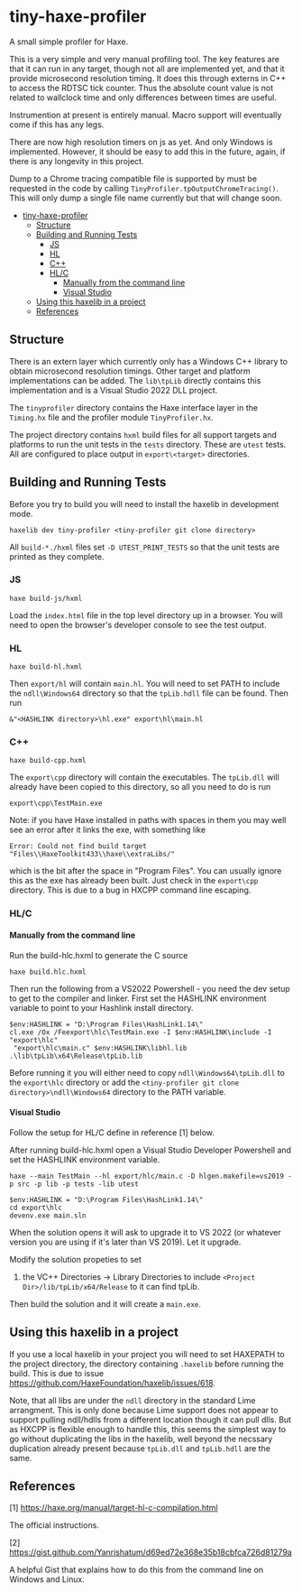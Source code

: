 # tiny-haxe-profiler
A small simple profiler for Haxe.

This is a very simple and very manual profiling tool. The key features are that
it can run in any target, though not all are implemented yet, and that it
provide microsecond resolution timing. It does this through externs in C++ to
access the RDTSC tick counter. Thus the absolute count value is not related to
wallclock time and only differences between times are useful.

Instrumention at present is entirely manual. Macro support will eventually come
if this has any legs.

There are now high resolution timers on js as yet. And only Windows is
implemented. However, it should be easy to add this in the future,
again, if there is any longevity in this project.

Dump to a Chrome tracing compatible file is supported by must be requested in
the code by calling `TinyProfiler.tpOutputChromeTracing()`. This will only dump
a single file name currently but that will change soon.

- [tiny-haxe-profiler](#tiny-haxe-profiler)
  - [Structure](#structure)
  - [Building and Running Tests](#building-and-running-tests)
    - [JS](#js)
    - [HL](#hl)
    - [C++](#c)
    - [HL/C](#hlc)
      - [Manually from the command line](#manually-from-the-command-line)
      - [Visual Studio](#visual-studio)
  - [Using this haxelib in a project](#using-this-haxelib-in-a-project)
  - [References](#references)

## Structure

There is an extern layer which currently only has a Windows C++ library to
obtain microsecond resolution timings. Other target and platform implementations
can be added. The `lib\tpLib` directly contains this implementation and is a
Visual Studio 2022 DLL project.

The `tinyprofiler` directory contains the Haxe interface layer in the
`Timing.hx` file and the profiler module `TinyProfiler.hx`.

The project directory contains `hxml` build files for all support targets and
platforms to run the unit tests in the `tests` directory. These are `utest`
tests. All are configured to place output in `export\<target>` directories.

## Building and Running Tests

Before you try to build you will need to install the haxelib in development
mode.

`haxelib dev tiny-profiler <tiny-profiler git clone directory>`

All `build-*./hxml` files set `-D UTEST_PRINT_TESTS` so that the unit tests
are printed as they complete.

### JS

`haxe build-js/hxml`

Load the `index.html` file in the top level directory up in a browser. You
will need to open the browser's developer console to see the test output.

### HL

`haxe build-hl.hxml`

Then `export/hl` will contain `main.hl`. You will need to set PATH to include
the `ndll\Windows64` directory so that the `tpLib.hdll` file can be found. Then
run 

`&"<HASHLINK directory>\hl.exe" export\hl\main.hl`

### C++

`haxe build-cpp.hxml`

The `export\cpp` directory will contain the executables. The `tpLib.dll` will
already have been copied to this directory, so all you need to do is run

`export\cpp\TestMain.exe`

Note: if you have Haxe installed in paths with spaces in them you may well see 
an error after it links the exe, with something like 

`Error: Could not find build target "Files\\HaxeToolkit433\\haxe\\extraLibs/"`

which is the bit after the space in "Program Files". You can usually ignore this
as the exe has already been built. Just check in the `export\cpp` directory.
This is due to a bug in HXCPP command line escaping.

### HL/C

#### Manually from the command line

Run the build-hlc.hxml to generate the C source

`haxe build.hlc.hxml`

Then run the following from a VS2022 Powershell - you need the dev setup to get
to the compiler and linker. First set the HASHLINK environment variable to
point to your Hashlink install directory.

```
$env:HASHLINK = "D:\Program Files\HashLink1.14\"
cl.exe /Ox /Feexport\hlc\TestMain.exe -I $env:HASHLINK\include -I "export\hlc"
 "export\hlc\main.c" $env:HASHLINK\libhl.lib .\lib\tpLib\x64\Release\tpLib.lib
```

Before running it you will either need to copy `ndll\Windows64\tpLib.dll` to the 
`export\hlc` directory or add the
`<tiny-profiler git clone directory>\ndll\Windows64` directory to the PATH
variable.

#### Visual Studio

Follow the setup for HL/C define in reference [1] below.

After running build-hlc.hxml open a Visual Studio Developer Powershell and set
the HASHLINK environment variable.

```
haxe --main TestMain --hl export/hlc/main.c -D hlgen.makefile=vs2019 -p src -p lib -p tests -lib utest

$env:HASHLINK = "D:\Program Files\HashLink1.14\"
cd export\hlc
devenv.exe main.sln
```

When the solution opens it will ask to upgrade it to VS 2022 (or whatever
version you are using if it's later than VS 2019). Let it upgrade.

Modify the solution propeties to set
   1. the VC++ Directories -> Library Directories to include 
   `<Project Dir>/lib/tpLib/x64/Release` to it can find tpLib.

Then build the solution and it will create a `main.exe`.

## Using this haxelib in a project

If you use a local haxelib in your project you will need to set HAXEPATH to the
project directory, the directory containing `.haxelib` before running the build.
This is due to issue https://github.com/HaxeFoundation/haxelib/issues/618.

Note, that all libs are under the `ndll` directory in the standard Lime
arrangment. This is only done because Lime support does not appear to support
pulling ndll/hdlls from a different location though it can pull dlls. But as
HXCPP is flexible enough to handle this, this seems the simplest way to go
without duplicating the libs in the haxelib, well beyond the necssary
duplication already present because `tpLib.dll` and `tpLib.hdll` are the same.

## References

[1] https://haxe.org/manual/target-hl-c-compilation.html

  The official instructions.

[2] https://gist.github.com/Yanrishatum/d69ed72e368e35b18cbfca726d81279a

  A helpful Gist that explains how to do this from the command line on Windows
  and Linux.
